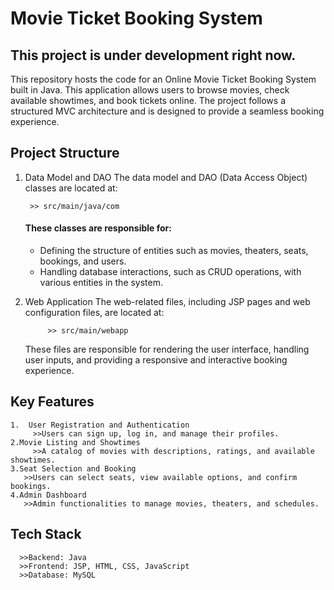 # Movie Ticket Booking System 
 ## This project is under development right now.
  This repository hosts the code for an Online Movie Ticket Booking System built in Java. 
  This application allows users to browse movies, check available showtimes, and book tickets online. The project follows a structured MVC architecture and is designed to provide a seamless booking experience.

## Project Structure
  1. Data Model and DAO
     The data model and DAO (Data Access Object) classes are located at:
     
          >> src/main/java/com

      #### These classes are responsible for:

        - Defining the structure of entities such as movies, theaters, seats, bookings, and users.
        - Handling database interactions, such as CRUD operations, with various entities in the system.
     
 3. Web Application
      The web-related files, including JSP pages and web configuration files, are located at:
        
             >> src/main/webapp
      These files are responsible for rendering the user interface, handling user inputs, and providing a responsive and interactive booking experience.


## Key Features ##
    1.  User Registration and Authentication
         >>Users can sign up, log in, and manage their profiles.
    2.Movie Listing and Showtimes
         >>A catalog of movies with descriptions, ratings, and available showtimes.
    3.Seat Selection and Booking
       >>Users can select seats, view available options, and confirm bookings.
    4.Admin Dashboard
       >>Admin functionalities to manage movies, theaters, and schedules.

## Tech Stack ##
      >>Backend: Java
      >>Frontend: JSP, HTML, CSS, JavaScript
      >>Database: MySQL 


